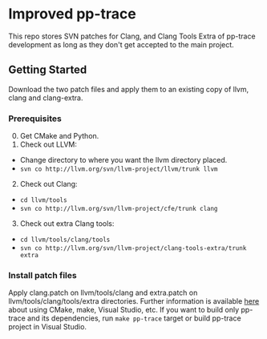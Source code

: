 # Improved pp-trace

This repo stores SVN patches for Clang, and Clang Tools Extra of pp-trace development as long as they don't get accepted to the main project.

## Getting Started

Download the two patch files and apply them to an existing copy of llvm, clang and clang-extra.

### Prerequisites

0. Get CMake and Python.
1. Check out LLVM:
  - Change directory to where you want the llvm directory placed.
  - `svn co http://llvm.org/svn/llvm-project/llvm/trunk llvm`
2. Check out Clang:
  - `cd llvm/tools`
  - `svn co http://llvm.org/svn/llvm-project/cfe/trunk clang`
3. Check out extra Clang tools:
  - `cd llvm/tools/clang/tools`
  - `svn co http://llvm.org/svn/llvm-project/clang-tools-extra/trunk extra`

### Install patch files

Apply clang.patch on llvm/tools/clang and extra.patch on llvm/tools/clang/tools/extra directories. Further information is available [here](http://clang.llvm.org/get_started.html) about using CMake, make, Visual Studio, etc. If you want to build only pp-trace and its dependencies, run `make pp-trace` target or build pp-trace project in Visual Studio.


